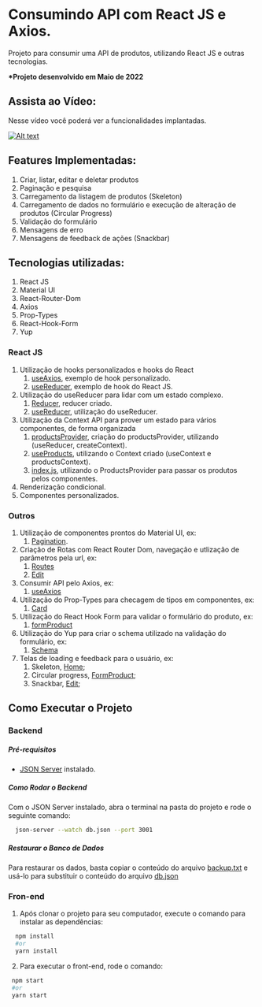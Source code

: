 # Consumindo API com React JS e Axios.

Projeto para consumir uma API de produtos, utilizando React JS e outras tecnologias.

**\*Projeto desenvolvido em Maio de 2022**

## Assista ao Vídeo:

Nesse vídeo você poderá ver a funcionalidades implantadas.

[![Alt text](https://img.youtube.com/vi/Oly30VzBizA/0.jpg)](https://www.youtube.com/watch?v=Oly30VzBizA)

## Features Implementadas:

1. Criar, listar, editar e deletar produtos
2. Paginação e pesquisa
3. Carregamento da listagem de produtos (Skeleton)
4. Carregamento de dados no formulário e execução de alteração de produtos (Circular Progress)
5. Validação do formulário
6. Mensagens de erro
7. Mensagens de feedback de ações (Snackbar)

## Tecnologias utilizadas:

1. React JS
2. Material UI
3. React-Router-Dom
4. Axios
5. Prop-Types
6. React-Hook-Form
7. Yup

### React JS

1. Utilização de hooks personalizados e hooks do React
   1. [useAxios](src/hooks/useAxios.js), exemplo de hook personalizado.
   2. [useReducer](src/providers/productsProvider.js), exemplo de hook do React JS.
2. Utilização do useReducer para lidar com um estado complexo.
   1. [Reducer](src/reducers/productsReducer.js), reducer criado.
   2. [useReducer](src/providers/productsProvider.js), utilização do useReducer.
3. Utilização da Context API para prover um estado para vários componentes, de forma organizada
   1. [productsProvider](src/providers/productsProvider.js), criação do productsProvider, utilizando (useReducer, createContext).
   2. [useProducts](src/hooks/useProducts.js), utilizando o Context criado (useContext e productsContext).
   3. [index.js](src/index.js), utilizando o ProductsProvider para passar os produtos pelos componentes.
4. Renderização condicional.
5. Componentes personalizados.

### Outros

1. Utilização de componentes prontos do Material UI, ex:
   1. [Pagination](src/components/Pagination/index.js).
2. Criação de Rotas com React Router Dom, navegação e utlização de parâmetros pela url, ex:
   1. [Routes](src/routes.js)
   2. [Edit](src/pages/Edit/index.js)
3. Consumir API pelo Axios, ex:
   1. [useAxios](src/hooks/useAxios.js)
4. Utilização do Prop-Types para checagem de tipos em componentes, ex:
   1. [Card](src/components/card/index.js)
5. Utilização do React Hook Form para validar o formulário do produto, ex:
   1. [formProduct](src/components/FormProduct/index.js)
6. Utilização do Yup para criar o schema utilizado na validação do formulário, ex:
   1. [Schema](src/components/FormProduct/schema.js)
7. Telas de loading e feedback para o usuário, ex:
   1. Skeleton, [Home](src/pages/Home/index.js);
   2. Circular progress, [FormProduct](src/components/FormProduct/index.js);
   3. Snackbar, [Edit](src/pages/Edit/index.js);

## Como Executar o Projeto

### Backend

##### Pré-requisitos

- [JSON Server](https://www.npmjs.com/package/json-server) instalado.

##### Como Rodar o Backend

Com o JSON Server instalado, abra o terminal na pasta do projeto e rode o seguinte comando:

```bash
  json-server --watch db.json --port 3001
```

##### Restaurar o Banco de Dados

Para restaurar os dados, basta copiar o conteúdo do arquivo [backup.txt](backup.txt) e usá-lo para substituir o conteúdo do arquivo [db.json](db.json)

### Fron-end

1. Após clonar o projeto para seu computador, execute o comando para instalar as dependências:

```bash
  npm install
  #or
  yarn install
```

2. Para executar o front-end, rode o comando:

```bash
 npm start
 #or
 yarn start
```
